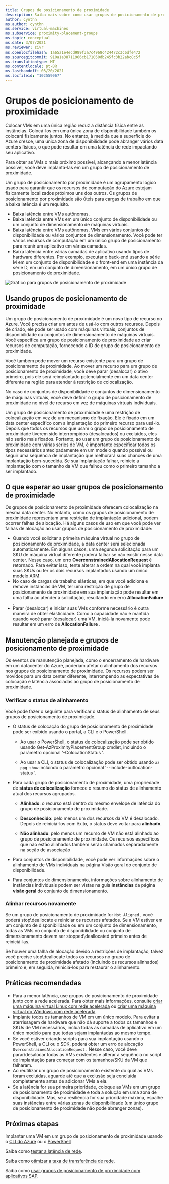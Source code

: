 ```yaml
---
title: Grupos de posicionamento de proximidade
description: Saiba mais sobre como usar grupos de posicionamento de proximidade no Azure.
author: cynthn
ms.author: cynthn
ms.service: virtual-machines
ms.subservice: proximity-placement-groups
ms.topic: conceptual
ms.date: 3/07/2021
ms.reviewer: zivr
ms.openlocfilehash: 1a65a1e4ecd989f3a7c4968c424472c3c6dfe472
ms.sourcegitcommit: 910a1a38711966cb171050db245fc3b22abc8c5f
ms.translationtype: MT
ms.contentlocale: pt-BR
ms.lasthandoff: 03/20/2021
ms.locfileid: "102559067"
---
```

# <a name="proximity-placement-groups"></a>Grupos de posicionamento de proximidade

Colocar VMs em uma única região reduz a distância física entre as instâncias. Colocá-los em uma única zona de disponibilidade também os colocará fisicamente juntos. No entanto, à medida que a superfície do Azure cresce, uma única zona de disponibilidade pode abranger vários data centers físicos, o que pode resultar em uma latência de rede impactando seu aplicativo. 

Para obter as VMs o mais próximo possível, alcançando a menor latência possível, você deve implantá-las em um grupo de posicionamento de proximidade.

Um grupo de posicionamento por proximidade é um agrupamento lógico usado para garantir que os recursos de computação do Azure estejam fisicamente localizados próximos uns dos outros. Os grupos de posicionamento por proximidade são úteis para cargas de trabalho em que a baixa latência é um requisito.


- Baixa latência entre VMs autônomas.
- Baixa latência entre VMs em um único conjunto de disponibilidade ou um conjunto de dimensionamento de máquinas virtuais. 
- Baixa latência entre VMs autônomas, VMs em vários conjuntos de disponibilidade ou vários conjuntos de dimensionamento. Você pode ter vários recursos de computação em um único grupo de posicionamento para reunir um aplicativo em várias camadas. 
- Baixa latência entre várias camadas de aplicativo usando tipos de hardware diferentes. Por exemplo, executar o back-end usando a série M em um conjunto de disponibilidade e o front-end em uma instância da série D, em um conjunto de dimensionamento, em um único grupo de posicionamento de proximidade.


![Gráfico para grupos de posicionamento de proximidade](./media/virtual-machines-common-ppg/ppg.png)

## <a name="using-proximity-placement-groups"></a>Usando grupos de posicionamento de proximidade 

Um grupo de posicionamento de proximidade é um novo tipo de recurso no Azure. Você precisa criar um antes de usá-lo com outros recursos. Depois de criado, ele pode ser usado com máquinas virtuais, conjuntos de disponibilidade ou conjuntos de dimensionamento de máquinas virtuais. Você especifica um grupo de posicionamento de proximidade ao criar recursos de computação, fornecendo a ID de grupo de posicionamento de proximidade. 

Você também pode mover um recurso existente para um grupo de posicionamento de proximidade. Ao mover um recurso para um grupo de posicionamento de proximidade, você deve parar (desalocar) o ativo primeiro, pois ele será reimplantado potencialmente em um data center diferente na região para atender à restrição de colocalização. 

No caso de conjuntos de disponibilidade e conjuntos de dimensionamento de máquinas virtuais, você deve definir o grupo de posicionamento de proximidade no nível de recurso em vez de máquinas virtuais individuais. 

Um grupo de posicionamento de proximidade é uma restrição de colocalização em vez de um mecanismo de fixação. Ele é fixado em um data center específico com a implantação do primeiro recurso para usá-lo. Depois que todos os recursos que usam o grupo de posicionamento de proximidade tiverem sido interrompidos (desalocados) ou excluídos, eles não serão mais fixados. Portanto, ao usar um grupo de posicionamento de proximidade com várias séries de VM, é importante especificar todos os tipos necessários antecipadamente em um modelo quando possível ou seguir uma sequência de implantação que melhorará suas chances de uma implantação bem-sucedida. Se sua implantação falhar, reinicie a implantação com o tamanho da VM que falhou como o primeiro tamanho a ser implantado.

## <a name="what-to-expect-when-using-proximity-placement-groups"></a>O que esperar ao usar grupos de posicionamento de proximidade 
Os grupos de posicionamento de proximidade oferecem colocalização na mesma data center. No entanto, como os grupos de posicionamento de proximidade representam uma restrição de implantação adicional, podem ocorrer falhas de alocação. Há alguns casos de uso em que você pode ver falhas de alocação ao usar grupos de posicionamento de proximidade:

- Quando você solicitar a primeira máquina virtual no grupo de posicionamento de proximidade, a data center será selecionada automaticamente. Em alguns casos, uma segunda solicitação para um SKU de máquina virtual diferente poderá falhar se não existir nesse data center. Nesse caso, um erro **OverconstrainedAllocationRequest** é retornado. Para evitar isso, tente alterar a ordem na qual você implanta suas SKUs ou ter os dois recursos implantados usando um único modelo ARM.
-   No caso de cargas de trabalho elásticas, em que você adiciona e remove instâncias de VM, ter uma restrição de grupo de posicionamento de proximidade em sua implantação pode resultar em uma falha ao atender à solicitação, resultando em erro **AllocationFailure** . 
- Parar (desalocar) e iniciar suas VMs conforme necessário é outra maneira de obter elasticidade. Como a capacidade não é mantida quando você parar (desalocar) uma VM, iniciá-la novamente pode resultar em um erro de **AllocationFailure** .

## <a name="planned-maintenance-and-proximity-placement-groups"></a>Manutenção planejada e grupos de posicionamento de proximidade

Os eventos de manutenção planejada, como o encerramento de hardware em um datacenter do Azure, poderiam afetar o alinhamento dos recursos nos grupos de posicionamento de proximidade. Os recursos podem ser movidos para um data center diferente, interrompendo as expectativas de colocação e latência associadas ao grupo de posicionamento de proximidade.

### <a name="check-the-alignment-status"></a>Verificar o status de alinhamento

Você pode fazer o seguinte para verificar o status de alinhamento de seus grupos de posicionamento de proximidade.


- O status de colocação do grupo de posicionamento de proximidade pode ser exibido usando o portal, a CLI e o PowerShell.

    -   Ao usar o PowerShell, o status de colocalização pode ser obtido usando Get-AzProximityPlacementGroup cmdlet, incluindo o parâmetro opcional '-ColocationStatus '.

    -   Ao usar a CLI, o status de colocalização pode ser obtido usando `az ppg show` incluindo o parâmetro opcional '--include-outlocation-status '.

- Para cada grupo de posicionamento de proximidade, uma propriedade de **status de colocalização** fornece o resumo do status de alinhamento atual dos recursos agrupados. 

    - **Alinhado**: o recurso está dentro do mesmo envelope de latência do grupo de posicionamento de proximidade.

    - **Desconhecido**: pelo menos um dos recursos da VM é desalocado. Depois de reiniciá-los com êxito, o status deve voltar para **alinhado**.

    - **Não alinhado**: pelo menos um recurso de VM não está alinhado ao grupo de posicionamento de proximidade. Os recursos específicos que não estão alinhados também serão chamados separadamente na seção de associação

- Para conjuntos de disponibilidade, você pode ver informações sobre o alinhamento de VMs individuais na página Visão geral do conjunto de disponibilidade.

- Para conjuntos de dimensionamento, informações sobre alinhamento de instâncias individuais podem ser vistas na guia **instâncias** da página **visão geral** do conjunto de dimensionamento. 


### <a name="re-align-resources"></a>Alinhar recursos novamente 

Se um grupo de posicionamento de proximidade for `Not Aligned` , você poderá stop\deallocate e reiniciar os recursos afetados. Se a VM estiver em um conjunto de disponibilidade ou em um conjunto de dimensionamento, todas as VMs no conjunto de disponibilidade ou conjunto de dimensionamento devem ser stopped\deallocated primeiro antes de reiniciá-las.

Se houver uma falha de alocação devido a restrições de implantação, talvez você precise stop\deallocate todos os recursos no grupo de posicionamento de proximidade afetado (incluindo os recursos alinhados) primeiro e, em seguida, reiniciá-los para restaurar o alinhamento.

## <a name="best-practices"></a>Práticas recomendadas 
- Para a menor latência, use grupos de posicionamento de proximidade junto com a rede acelerada. Para obter mais informações, consulte [criar uma máquina virtual Linux com rede acelerada](../virtual-network/create-vm-accelerated-networking-cli.md) ou [criar uma máquina virtual do Windows com rede acelerada](../virtual-network/create-vm-accelerated-networking-powershell.md).
- Implante todos os tamanhos de VM em um único modelo. Para evitar a aterrissagem de hardware que não dá suporte a todos os tamanhos e SKUs de VM necessários, inclua todas as camadas de aplicativo em um único modelo para que todas sejam implantadas ao mesmo tempo.
- Se você estiver criando scripts para sua implantação usando o PowerShell, a CLI ou o SDK, poderá obter um erro de alocação `OverconstrainedAllocationRequest` . Nesse caso, você deve parar/desalocar todas as VMs existentes e alterar a sequência no script de implantação para começar com os tamanhos/SKU da VM que falharam. 
- Ao reutilizar um grupo de posicionamento existente do qual as VMs foram excluídas, aguarde até que a exclusão seja concluída completamente antes de adicionar VMs a ela.
- Se a latência for sua primeira prioridade, coloque as VMs em um grupo de posicionamento de proximidade e toda a solução em uma zona de disponibilidade. Mas, se a resiliência for sua prioridade máxima, espalhe suas instâncias entre várias zonas de disponibilidade (um único grupo de posicionamento de proximidade não pode abranger zonas).

## <a name="next-steps"></a>Próximas etapas

Implantar uma VM em um grupo de posicionamento de proximidade usando o [CLI do Azure](./linux/proximity-placement-groups.md) ou o [PowerShell](./windows/proximity-placement-groups.md)

Saiba como [testar a latência de rede](../virtual-network/virtual-network-test-latency.md).

Saiba como [otimizar a taxa de transferência de rede](../virtual-network/virtual-network-optimize-network-bandwidth.md).  

Saiba como [usar grupos de posicionamento de proximidade com aplicativos SAP](./workloads/sap/sap-proximity-placement-scenarios.md).